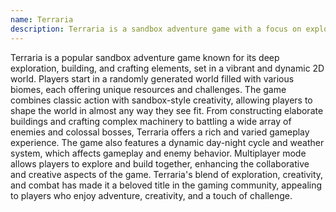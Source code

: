 ```yaml
---
name: Terraria
description: Terraria is a sandbox adventure game with a focus on exploration, building, crafting, and combat, set in a dynamic 2D world filled with various biomes and mysteries.
---
```


Terraria is a popular sandbox adventure game known for its deep exploration, building, and crafting elements, set in a vibrant and dynamic 2D world. Players start in a randomly generated world filled with various biomes, each offering unique resources and challenges. The game combines classic action with sandbox-style creativity, allowing players to shape the world in almost any way they see fit. From constructing elaborate buildings and crafting complex machinery to battling a wide array of enemies and colossal bosses, Terraria offers a rich and varied gameplay experience. The game also features a dynamic day-night cycle and weather system, which affects gameplay and enemy behavior. Multiplayer mode allows players to explore and build together, enhancing the collaborative and creative aspects of the game. Terraria's blend of exploration, creativity, and combat has made it a beloved title in the gaming community, appealing to players who enjoy adventure, creativity, and a touch of challenge.

